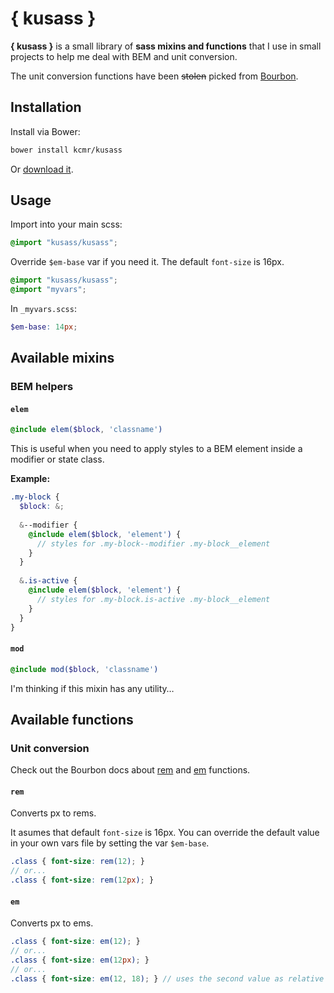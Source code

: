 # { kusass }

**{ kusass }** is a small library of **sass mixins and functions** that I use in small projects to help me deal with BEM and unit conversion.

The unit conversion functions have been ~~stolen~~ picked from [Bourbon](http://bourbon.io).

## Installation

Install via Bower:

```bash
bower install kcmr/kusass
```

Or [download it](https://github.com/kcmr/kusass/archive/master.zip).

## Usage

Import into your main scss:

```scss
@import "kusass/kusass";
```

Override `$em-base` var if you need it. The default `font-size` is 16px.

```scss
@import "kusass/kusass";
@import "myvars";
```

In `_myvars.scss`:

```scss
$em-base: 14px;
```

## Available mixins

### BEM helpers

#### `elem`

```scss
@include elem($block, 'classname')
```

This is useful when you need to apply styles to a BEM element inside a modifier or state class.

**Example:**

```scss
.my-block {
  $block: &;
  
  &--modifier {
    @include elem($block, 'element') {
      // styles for .my-block--modifier .my-block__element
    }
  }
  
  &.is-active {
    @include elem($block, 'element') {
      // styles for .my-block.is-active .my-block__element
    }
  }
}
```

#### `mod`

```scss
@include mod($block, 'classname')
```

I'm thinking if this mixin has any utility…

## Available functions

### Unit conversion

Check out the Bourbon docs about [rem](http://bourbon.io/docs/#px-to-rem) and [em](http://bourbon.io/docs/#px-to-em) functions.

#### `rem`

Converts px to rems.

It asumes that default `font-size` is 16px. You can override the default value in your own vars file by setting the var `$em-base`.

```scss
.class { font-size: rem(12); }
// or...
.class { font-size: rem(12px); }
```

#### `em`

Converts px to ems.


```scss
.class { font-size: em(12); } 
// or...
.class { font-size: em(12px); }
// or...
.class { font-size: em(12, 18); } // uses the second value as relative unit.
```
